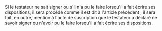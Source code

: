   
 Si le testateur ne sait signer ou s'il n'a pu le faire lorsqu'il a fait écrire ses dispositions, il sera procédé comme il est dit à l'article précédent ; il sera fait, en outre, mention à l'acte de suscription que le testateur a déclaré ne savoir signer ou n'avoir pu le faire lorsqu'il a fait écrire ses dispositions.  

  

